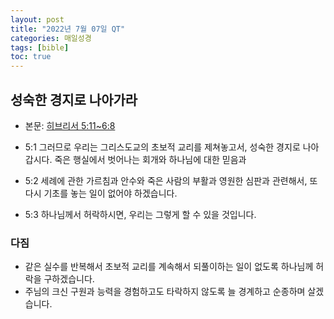 ```yaml
---
layout: post
title: "2022년 7월 07일 QT"
categories: 매일성경
tags: [bible]
toc: true
---
```


## 성숙한 경지로 나아가라
- 본문: [히브리서 5:11~6:8](https://www.bskorea.or.kr/bible/korbibReadpage.php?version=SAENEW&book=heb&chap=5&sec=11&cVersion=&fontSize=15px&fontWeight=normal#focus)

- 5:1 그러므로 우리는 그리스도교의 초보적 교리를 제쳐놓고서, 성숙한 경지로 나아갑시다. 죽은 행실에서 벗어나는 회개와 하나님에 대한 믿음과
- 5:2 세례에 관한 가르침과 안수와 죽은 사람의 부활과 영원한 심판과 관련해서, 또 다시 기초를 놓는 일이 없어야 하겠습니다.
- 5:3 하나님께서 허락하시면, 우리는 그렇게 할 수 있을 것입니다.

### 다짐
- 같은 실수를 반복해서 초보적 교리를 계속해서 되풀이하는 일이 없도록 하나님께 허락을 구하겠습니다.
- 주님의 크신 구원과 능력을 경험하고도 타락하지 않도록 늘 경계하고 순종하며 살겠습니다.
